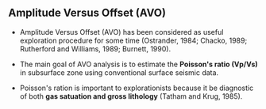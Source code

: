 ## Amplitude Versus Offset (AVO)
- Amplitude Versus Offset (AVO) has been considered as useful exploration procedure for some time (Ostrander, 1984; Chacko, 1989; Rutherford and
Williams, 1989; Burnett, 1990).

- The main goal of AVO analysis is to estimate the **Poisson's ratio (Vp/Vs)** in subsurface zone using conventional surface seismic data.

- Poisson's ration is important to explorationists because it be diagnostic of both **gas satuation and gross lithology** (Tatham and Krug, 1985).

